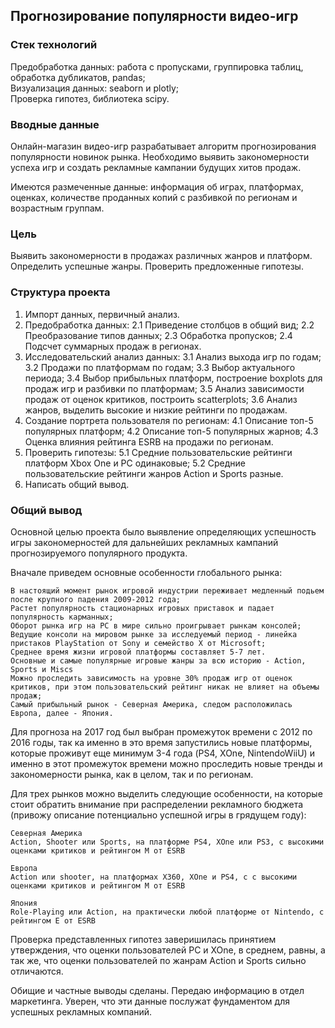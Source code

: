 ## Прогнозирование популярности видео-игр

### Стек технологий

Предобработка данных: работа с пропусками, группировка таблиц, обработка дубликатов, pandas;   
Визуализация данных: seaborn и plotly;   
Проверка гипотез, библиотека scipy.

### Вводные данные

Онлайн-магазин видео-игр разрабатывает алгоритм прогнозирования популярности новинок рынка. Необходимо выявить закономерности успеха игр и создать рекламные кампании будущих хитов продаж.

Имеются размеченные данные: информация об играх, платформах, оценках, количестве проданных копий с разбивкой по регионам и возрастным группам.

### Цель

Выявить закономерности в продажах различных жанров и платформ. Определить успешные жанры. Проверить предложенные гипотезы.  

### Структура проекта  

1. Импорт данных, первичный анализ.
2. Предобработка данных:
2.1 Приведение столбцов в общий вид;
2.2 Преобразование типов данных;
2.3 Обработка пропусков;
2.4 Подсчет суммарных продаж в регионах.
3. Исследовательский анализ данных:
3.1 Анализ выхода игр по годам;
3.2 Продажи по платформам по годам;
3.3 Выбор актуального периода;
3.4 Выбор прибыльных платформ, построение boxplots для продаж игр и разбивки по платформам;
3.5 Анализ зависимости продаж от оценок критиков, построить scatterplots;
3.6 Анализ жанров, выделить высокие и низкие рейтинги по продажам.
4. Создание портрета пользователя по регионам:
4.1 Описание топ-5 популярных платформ;
4.2 Описание топ-5 популярных жарнов;
4.3 Оценка влияния рейтинга ESRB на продажи по регионам.
5. Проверить гипотезы:
5.1 Средние пользовательские рейтинги платформ Xbox One и PC одинаковые;
5.2 Средние пользовательские рейтинги жанров Action и Sports разные.
6. Написать общий вывод.  

### Общий вывод

Основной целью проекта было выявление определяющих успешность игры закономерностей для дальнейших рекламных кампаний прогнозируемого популярного продукта.

Вначале приведем основные особенности глобального рынка:

    В настоящий момент рынок игровой индустрии переживает медленный подьем после крупного падения 2009-2012 года;
    Растет популярность стационарных игровых приставок и падает популярность карманных;
    Оборот рынка игр на PC в мире сильно проигрывает рынкам консолей;
    Ведущие консоли на мировом рынке за исследуемый период - линейка пристаков PlayStation от Sony и семейство X от Microsoft;
    Среднее время жизни игровой платформы составляет 5-7 лет.
    Основные и самые популярные игровые жанры за всю историю - Action, Sports и Miscs
    Можно проследить зависимость на уровне 30% продаж игр от оценок критиков, при этом пользовательский рейтинг никак не влияет на объемы продаж;
    Самый прибыльный рынок - Северная Америка, следом расположилась Европа, далее - Япония.

Для прогноза на 2017 год был выбран промежуток времени с 2012 по 2016 годы, так ка именно в это время запустились новые платформы, которые проживут еще минимум 3-4 года (PS4, XOne, NintendoWiiU) и именно в этот промежуток времени можно проследить новые тренды и закономерности рынка, как в целом, так и по регионам.

Для трех рынков можно выделить следующие особенности, на которые стоит обратить внимание при распределении рекламного бюджета (привожу описание потенциально успешной игры в грядущем году):

    Северная Америка
    Action, Shooter или Sports, на платформе PS4, XOne или PS3, c высокими оценками критиков и рейтингом М от ESRB

    Европа
    Action или shooter, на платформах X360, XOne и PS4, c c высокими оценками критиков и рейтингом М от ESRB

    Япония
    Role-Playing или Action, на практически любой платформе от Nintendo, c рейтингом E от ESRB

Проверка представленных гипотез заверишилась принятием утверждения, что оценки пользователей PC и XOne, в среднем, равны, а так же, что оценки пользователей по жанрам Action и Sports сильно отличаются.

Обищие и частные выводы сделаны. Передаю информацию в отдел маркетинга. Уверен, что эти данные послужат фундаментом для успешных рекламных компаний.


